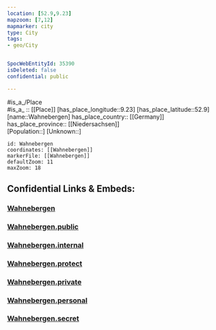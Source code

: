 ```yaml
---
location: [52.9,9.23] 
mapzoom: [7,12] 
mapmarker: city 
type: City
tags:
- geo/City


SpocWebEntityId: 35390
isDeleted: false
confidential: public

---
```

#is_a_/Place  
#is_a_ :: [[Place]] 
[has_place_longitude::9.23] 
[has_place_latitude::52.9] 
[name::Wahnebergen] 
has_place_country:: [[Germany]]  
has_place_province:: [[Niedersachsen]]  
[Population::] 
[Unknown::] 


```leaflet
id: Wahnebergen
coordinates: [[Wahnebergen]] 
markerFile: [[Wahnebergen]] 
defaultZoom: 11 
maxZoom: 18
```


## Confidential Links & Embeds: 

### [Wahnebergen](/_Standards/Earth/Continent/Europe/Europe~Central/Germany/Germany~West/Niedersachsen/counties~Niedersachsen/Verden/cities~Verden/Dörverden/boroughs~Dörverden/Wahnebergen.md) 

### [Wahnebergen.public](/_public/Earth/Continent/Europe/Europe~Central/Germany/Germany~West/Niedersachsen/counties~Niedersachsen/Verden/cities~Verden/Dörverden/boroughs~Dörverden/Wahnebergen.public.md) 

### [Wahnebergen.internal](/_internal/Earth/Continent/Europe/Europe~Central/Germany/Germany~West/Niedersachsen/counties~Niedersachsen/Verden/cities~Verden/Dörverden/boroughs~Dörverden/Wahnebergen.internal.md) 

### [Wahnebergen.protect](/_protect/Earth/Continent/Europe/Europe~Central/Germany/Germany~West/Niedersachsen/counties~Niedersachsen/Verden/cities~Verden/Dörverden/boroughs~Dörverden/Wahnebergen.protect.md) 

### [Wahnebergen.private](/_private/Earth/Continent/Europe/Europe~Central/Germany/Germany~West/Niedersachsen/counties~Niedersachsen/Verden/cities~Verden/Dörverden/boroughs~Dörverden/Wahnebergen.private.md) 

### [Wahnebergen.personal](/_personal/Earth/Continent/Europe/Europe~Central/Germany/Germany~West/Niedersachsen/counties~Niedersachsen/Verden/cities~Verden/Dörverden/boroughs~Dörverden/Wahnebergen.personal.md) 

### [Wahnebergen.secret](/_secret/Earth/Continent/Europe/Europe~Central/Germany/Germany~West/Niedersachsen/counties~Niedersachsen/Verden/cities~Verden/Dörverden/boroughs~Dörverden/Wahnebergen.secret.md)

